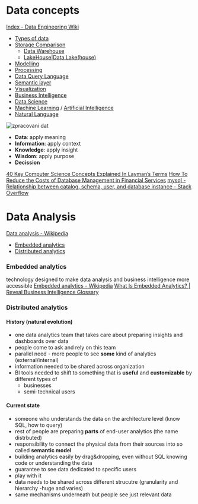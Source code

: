 # Data concepts

[Index - Data Engineering Wiki](https://dataengineering.wiki/Index)

- [Types of data](./Types/Types.md)
- [Storage Comparison](./Types/Storage%20Comparison.md)
	- [Data Warehouse](./Storage/Data%20Warehouse.md)
	- [LakeHouse|Data Lake(house)](./Storage/LakeHouse.md)
- [Modelling](./Model/Modelling.md)
- [Processing](./Processing/Processing.md)
- [Data Query Language](./Query/StructuralQueryLanguage.md)
- [Semantic layer](./Semantic%20layer.md)
- [Visualization](./Visualize/Visualization.md)
- [Business Intelligence](./BI/Business%20Intelligence.md)
- [Data Science](./Data%20Science.md)
- [Machine Learning](./AI_ML/Machine%20Learning.md) / [Artificial Intelligence](./AI_ML/Artificial%20Intelligence.md)
- [Natural Language](./NL/Natural%20Language.md)


![zpracovani dat](https://upload.wikimedia.org/wikipedia/commons/e/ee/Relationship_of_data%2C_information_and_intelligence.png)


- **Data**: apply meaning
- **Information**: apply context
- **Knowledge**: apply insight
- **Wisdom**: apply purpose
- **Decission**

[40 Key Computer Science Concepts Explained In Layman’s Terms](https://carlcheo.com/compsci)
[How To Reduce the Costs of Database Management in Financial Services](https://www.percona.com/blog/how-to-reduce-the-costs-of-database-management-in-financial-services/)
[mysql - Relationship between catalog, schema, user, and database instance - Stack Overflow](https://stackoverflow.com/questions/7942520/relationship-between-catalog-schema-user-and-database-instance)


# Data Analysis

[Data analysis - Wikipedia](https://en.wikipedia.org/wiki/Data_analysis)
- [Embedded analytics](#embedded-analytics)
- [Distributed analytics](#distributed-analytics)

### Embedded analytics

technology designed to make data analysis and business intelligence more accessible
[Embedded analytics - Wikipedia](https://en.wikipedia.org/wiki/Embedded_analytics)
[What Is Embedded Analytics? | Reveal Business Intelligence Glossary](https://www.revealbi.io/glossary/embedded-analytics)

### Distributed analytics

#### History (natural evolution)

- one data analytics team that takes care about preparing insights and dashboards over data
- people come to ask and rely on this team
- parallel need - more people to see **some** kind of analytics (external/internal)
- information needed to be shared across organization
- BI tools needed to shift to something that is **useful** and **customizable** by different types of
	- businesses
	- semi-technical users

#### Current state

- someone who understands the data on the architecture level (know SQL, how to query)
- rest of people are preparing **parts** of end-user analytics (the name distrbuted)
- responsibility to connect the physical data from their sources into so called **semantic model**
- building analytics easily by drag&dropping, even without SQL knowing code or understanding the data
- guarantee to see data dedicated to specific users
- play with it
- data needs to be shared across different strucutre (granularity and hierarchy -huge and varies)
- same mechanisms underneath but people see just relevant data